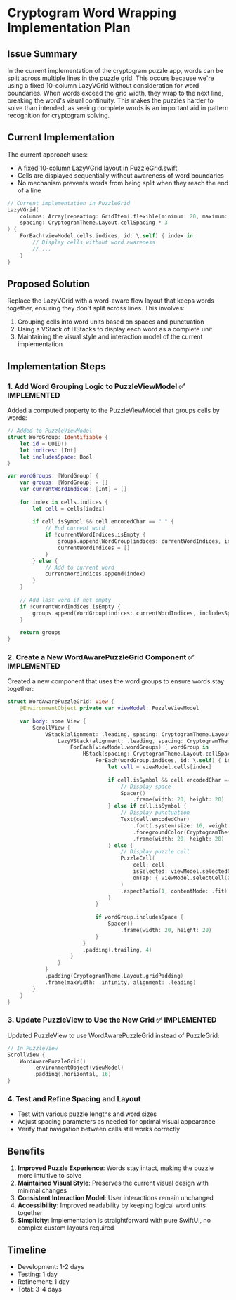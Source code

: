 # Cryptogram Word Wrapping Implementation Plan

## Issue Summary
In the current implementation of the cryptogram puzzle app, words can be split across multiple lines in the puzzle grid. This occurs because we're using a fixed 10-column LazyVGrid without consideration for word boundaries. When words exceed the grid width, they wrap to the next line, breaking the word's visual continuity. This makes the puzzles harder to solve than intended, as seeing complete words is an important aid in pattern recognition for cryptogram solving.

## Current Implementation

The current approach uses:
- A fixed 10-column LazyVGrid layout in PuzzleGrid.swift
- Cells are displayed sequentially without awareness of word boundaries
- No mechanism prevents words from being split when they reach the end of a line

```swift
// Current implementation in PuzzleGrid
LazyVGrid(
    columns: Array(repeating: GridItem(.flexible(minimum: 20, maximum: 45), spacing: CryptogramTheme.Layout.cellSpacing), count: columns),
    spacing: CryptogramTheme.Layout.cellSpacing * 3
) {
    ForEach(viewModel.cells.indices, id: \.self) { index in
        // Display cells without word awareness
        // ...
    }
}
```

## Proposed Solution

Replace the LazyVGrid with a word-aware flow layout that keeps words together, ensuring they don't split across lines. This involves:

1. Grouping cells into word units based on spaces and punctuation
2. Using a VStack of HStacks to display each word as a complete unit
3. Maintaining the visual style and interaction model of the current implementation

## Implementation Steps

### 1. Add Word Grouping Logic to PuzzleViewModel ✅ IMPLEMENTED

Added a computed property to the PuzzleViewModel that groups cells by words:

```swift
// Added to PuzzleViewModel
struct WordGroup: Identifiable {
    let id = UUID()
    let indices: [Int]
    let includesSpace: Bool
}

var wordGroups: [WordGroup] {
    var groups: [WordGroup] = []
    var currentWordIndices: [Int] = []
    
    for index in cells.indices {
        let cell = cells[index]
        
        if cell.isSymbol && cell.encodedChar == " " {
            // End current word
            if !currentWordIndices.isEmpty {
                groups.append(WordGroup(indices: currentWordIndices, includesSpace: true))
                currentWordIndices = []
            }
        } else {
            // Add to current word
            currentWordIndices.append(index)
        }
    }
    
    // Add last word if not empty
    if !currentWordIndices.isEmpty {
        groups.append(WordGroup(indices: currentWordIndices, includesSpace: false))
    }
    
    return groups
}
```

### 2. Create a New WordAwarePuzzleGrid Component ✅ IMPLEMENTED

Created a new component that uses the word groups to ensure words stay together:

```swift
struct WordAwarePuzzleGrid: View {
    @EnvironmentObject private var viewModel: PuzzleViewModel
    
    var body: some View {
        ScrollView {
            VStack(alignment: .leading, spacing: CryptogramTheme.Layout.cellSpacing * 3) {
                LazyVStack(alignment: .leading, spacing: CryptogramTheme.Layout.cellSpacing * 2) {
                    ForEach(viewModel.wordGroups) { wordGroup in
                        HStack(spacing: CryptogramTheme.Layout.cellSpacing) {
                            ForEach(wordGroup.indices, id: \.self) { index in
                                let cell = viewModel.cells[index]
                                
                                if cell.isSymbol && cell.encodedChar == " " {
                                    // Display space
                                    Spacer()
                                        .frame(width: 20, height: 20)
                                } else if cell.isSymbol {
                                    // Display punctuation
                                    Text(cell.encodedChar)
                                        .font(.system(size: 16, weight: .medium, design: .monospaced))
                                        .foregroundColor(CryptogramTheme.Colors.text)
                                        .frame(width: 20, height: 20)
                                } else {
                                    // Display puzzle cell
                                    PuzzleCell(
                                        cell: cell,
                                        isSelected: viewModel.selectedCellIndex == index,
                                        onTap: { viewModel.selectCell(at: index) }
                                    )
                                    .aspectRatio(1, contentMode: .fit)
                                }
                            }
                            
                            if wordGroup.includesSpace {
                                Spacer()
                                    .frame(width: 20, height: 20)
                            }
                        }
                        .padding(.trailing, 4)
                    }
                }
            }
            .padding(CryptogramTheme.Layout.gridPadding)
            .frame(maxWidth: .infinity, alignment: .leading)
        }
    }
}
```

### 3. Update PuzzleView to Use the New Grid ✅ IMPLEMENTED

Updated PuzzleView to use WordAwarePuzzleGrid instead of PuzzleGrid:

```swift
// In PuzzleView
ScrollView {
    WordAwarePuzzleGrid()
        .environmentObject(viewModel)
        .padding(.horizontal, 16)
}
```

### 4. Test and Refine Spacing and Layout

- Test with various puzzle lengths and word sizes
- Adjust spacing parameters as needed for optimal visual appearance
- Verify that navigation between cells still works correctly

## Benefits

1. **Improved Puzzle Experience**: Words stay intact, making the puzzle more intuitive to solve
2. **Maintained Visual Style**: Preserves the current visual design with minimal changes
3. **Consistent Interaction Model**: User interactions remain unchanged
4. **Accessibility**: Improved readability by keeping logical word units together
5. **Simplicity**: Implementation is straightforward with pure SwiftUI, no complex custom layouts required

## Timeline

- Development: 1-2 days
- Testing: 1 day
- Refinement: 1 day
- Total: 3-4 days 